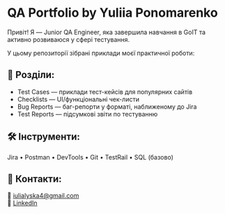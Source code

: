 # QA Portfolio by Yuliia Ponomarenko

Привіт! Я — Junior QA Engineer, яка завершила навчання в GoIT та активно розвиваюся у сфері тестування.

У цьому репозиторії зібрані приклади моєї практичної роботи:

## 📄 Розділи:
- Test Cases — приклади тест-кейсів для популярних сайтів
- Checklists — UI/функціональні чек-листи
- Bug Reports — баг-репорти у форматі, наближеному до Jira
- Test Reports — підсумкові звіти по тестуванню

## 🛠 Інструменти:
Jira • Postman • DevTools • Git • TestRail • SQL (базово)

## 🔗 Контакти:
📧 iulialyska4@gmail.com  
🔗 [LinkedIn](https://www.linkedin.com/feed/)
